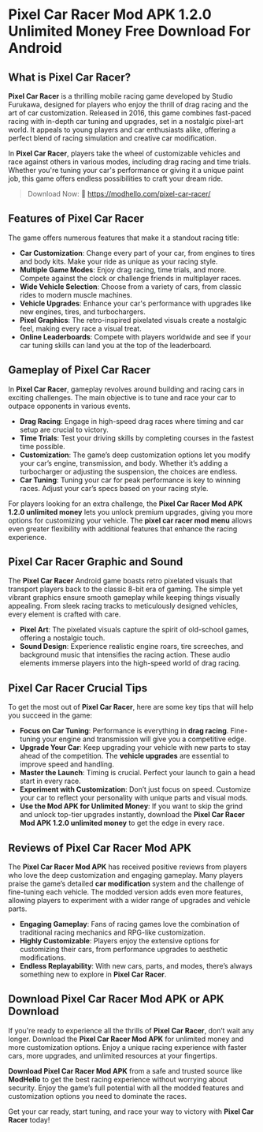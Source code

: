 # Pixel Car Racer Mod APK 1.2.0 Unlimited Money Free Download For Android

## What is Pixel Car Racer?

**Pixel Car Racer** is a thrilling mobile racing game developed by Studio Furukawa, designed for players who enjoy the thrill of drag racing and the art of car customization. Released in 2016, this game combines fast-paced racing with in-depth car tuning and upgrades, set in a nostalgic pixel-art world. It appeals to young players and car enthusiasts alike, offering a perfect blend of racing simulation and creative car modification.

In **Pixel Car Racer**, players take the wheel of customizable vehicles and race against others in various modes, including drag racing and time trials. Whether you're tuning your car's performance or giving it a unique paint job, this game offers endless possibilities to craft your dream ride.

>Download Now: 👏 https://modhello.com/pixel-car-racer/

## Features of Pixel Car Racer

The game offers numerous features that make it a standout racing title:

- **Car Customization**: Change every part of your car, from engines to tires and body kits. Make your ride as unique as your racing style.
- **Multiple Game Modes**: Enjoy drag racing, time trials, and more. Compete against the clock or challenge friends in multiplayer races.
- **Wide Vehicle Selection**: Choose from a variety of cars, from classic rides to modern muscle machines.
- **Vehicle Upgrades**: Enhance your car's performance with upgrades like new engines, tires, and turbochargers.
- **Pixel Graphics**: The retro-inspired pixelated visuals create a nostalgic feel, making every race a visual treat.
- **Online Leaderboards**: Compete with players worldwide and see if your car tuning skills can land you at the top of the leaderboard.

## Gameplay of Pixel Car Racer

In **Pixel Car Racer**, gameplay revolves around building and racing cars in exciting challenges. The main objective is to tune and race your car to outpace opponents in various events.

- **Drag Racing**: Engage in high-speed drag races where timing and car setup are crucial to victory.
- **Time Trials**: Test your driving skills by completing courses in the fastest time possible.
- **Customization**: The game’s deep customization options let you modify your car’s engine, transmission, and body. Whether it’s adding a turbocharger or adjusting the suspension, the choices are endless.
- **Car Tuning**: Tuning your car for peak performance is key to winning races. Adjust your car’s specs based on your racing style.

For players looking for an extra challenge, the **Pixel Car Racer Mod APK 1.2.0 unlimited money** lets you unlock premium upgrades, giving you more options for customizing your vehicle. The **pixel car racer mod menu** allows even greater flexibility with additional features that enhance the racing experience.

## Pixel Car Racer Graphic and Sound

The **Pixel Car Racer** Android game boasts retro pixelated visuals that transport players back to the classic 8-bit era of gaming. The simple yet vibrant graphics ensure smooth gameplay while keeping things visually appealing. From sleek racing tracks to meticulously designed vehicles, every element is crafted with care.

- **Pixel Art**: The pixelated visuals capture the spirit of old-school games, offering a nostalgic touch.
- **Sound Design**: Experience realistic engine roars, tire screeches, and background music that intensifies the racing action. These audio elements immerse players into the high-speed world of drag racing.

## Pixel Car Racer Crucial Tips

To get the most out of **Pixel Car Racer**, here are some key tips that will help you succeed in the game:

- **Focus on Car Tuning**: Performance is everything in **drag racing**. Fine-tuning your engine and transmission will give you a competitive edge.
- **Upgrade Your Car**: Keep upgrading your vehicle with new parts to stay ahead of the competition. The **vehicle upgrades** are essential to improve speed and handling.
- **Master the Launch**: Timing is crucial. Perfect your launch to gain a head start in every race.
- **Experiment with Customization**: Don’t just focus on speed. Customize your car to reflect your personality with unique parts and visual mods.
- **Use the Mod APK for Unlimited Money**: If you want to skip the grind and unlock top-tier upgrades instantly, download the **Pixel Car Racer Mod APK 1.2.0 unlimited money** to get the edge in every race.

## Reviews of Pixel Car Racer Mod APK

The **Pixel Car Racer Mod APK** has received positive reviews from players who love the deep customization and engaging gameplay. Many players praise the game’s detailed **car modification** system and the challenge of fine-tuning each vehicle. The modded version adds even more features, allowing players to experiment with a wider range of upgrades and vehicle parts.

- **Engaging Gameplay**: Fans of racing games love the combination of traditional racing mechanics and RPG-like customization.
- **Highly Customizable**: Players enjoy the extensive options for customizing their cars, from performance upgrades to aesthetic modifications.
- **Endless Replayability**: With new cars, parts, and modes, there’s always something new to explore in **Pixel Car Racer**.

## Download Pixel Car Racer Mod APK or APK Download

If you're ready to experience all the thrills of **Pixel Car Racer**, don’t wait any longer. Download the **Pixel Car Racer Mod APK** for unlimited money and more customization options. Enjoy a unique racing experience with faster cars, more upgrades, and unlimited resources at your fingertips.

**Download Pixel Car Racer Mod APK** from a safe and trusted source like **ModHello** to get the best racing experience without worrying about security. Enjoy the game’s full potential with all the modded features and customization options you need to dominate the races.

Get your car ready, start tuning, and race your way to victory with **Pixel Car Racer** today!
